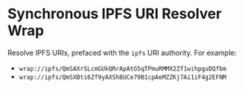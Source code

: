# Synchronous IPFS URI Resolver Wrap
Resolve IPFS URIs, prefaced with the `ipfs` URI authority. For example:
- `wrap://ipfs/QmSAXrSLcmGUkQRrApAtG5qTPmuRMMX2Zf1wihpguDQfbm`
- `wrap://ipfs/QmSXBti6Zf9yAXShBUCe79B1cpAeMZZKj7Ai1iF4g2EFNM`
